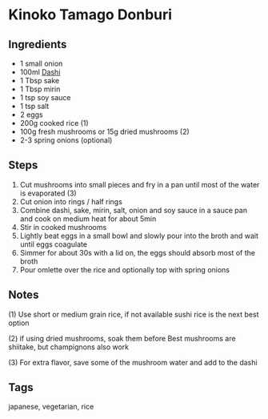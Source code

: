 # Kinoko Tamago Donburi

## Ingredients

* 1 small onion
* 100ml [Dashi](Dashi.html)
* 1 Tbsp sake 
* 1 Tbsp mirin
* 1 tsp soy sauce 
* 1 tsp salt
* 2 eggs 
* 200g cooked rice (1)
* 100g fresh mushrooms or 15g dried mushrooms (2)
* 2-3 spring onions (optional)

## Steps

1. Cut mushrooms into small pieces and fry in a pan until most of the water is evaporated (3)
2. Cut onion into rings / half rings
3. Combine dashi, sake, mirin, salt, onion and soy sauce in a sauce pan and cook on medium heat for about 5min
4. Stir in cooked mushrooms 
5. Lightly beat eggs in a small bowl and slowly pour into the broth and wait until eggs coagulate
6. Simmer for about 30s with a lid on, the eggs should absorb most of the broth
7. Pour omlette over the rice and optionally top with spring onions 

## Notes
 
(1) Use short or medium grain rice, if not available sushi rice is the next best option

(2) if using dried mushrooms, soak them before 
Best mushrooms are shiitake, but champignons also work

(3) For extra flavor, save some of the mushroom water and add to the dashi

## Tags
japanese, vegetarian, rice
